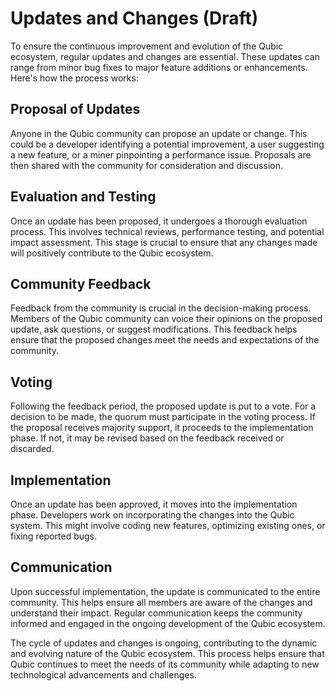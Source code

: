 # Updates and Changes (Draft)

To ensure the continuous improvement and evolution of the Qubic ecosystem, regular updates and changes are essential. These updates can range from minor bug fixes to major feature additions or enhancements. Here's how the process works:

## Proposal of Updates

Anyone in the Qubic community can propose an update or change. This could be a developer identifying a potential improvement, a user suggesting a new feature, or a miner pinpointing a performance issue. Proposals are then shared with the community for consideration and discussion.

## Evaluation and Testing

Once an update has been proposed, it undergoes a thorough evaluation process. This involves technical reviews, performance testing, and potential impact assessment. This stage is crucial to ensure that any changes made will positively contribute to the Qubic ecosystem.

## Community Feedback

Feedback from the community is crucial in the decision-making process. Members of the Qubic community can voice their opinions on the proposed update, ask questions, or suggest modifications. This feedback helps ensure that the proposed changes meet the needs and expectations of the community.

## Voting

Following the feedback period, the proposed update is put to a vote. For a decision to be made, the quorum must participate in the voting process. If the proposal receives majority support, it proceeds to the implementation phase. If not, it may be revised based on the feedback received or discarded.

## Implementation

Once an update has been approved, it moves into the implementation phase. Developers work on incorporating the changes into the Qubic system. This might involve coding new features, optimizing existing ones, or fixing reported bugs.

## Communication

Upon successful implementation, the update is communicated to the entire community. This helps ensure all members are aware of the changes and understand their impact. Regular communication keeps the community informed and engaged in the ongoing development of the Qubic ecosystem.

The cycle of updates and changes is ongoing, contributing to the dynamic and evolving nature of the Qubic ecosystem. This process helps ensure that Qubic continues to meet the needs of its community while adapting to new technological advancements and challenges.
